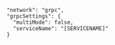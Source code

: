         "network": "grpc",
        "grpcSettings": {
          "multiMode": false,
          "serviceName": "[SERVICENAME]"
        }